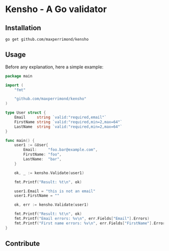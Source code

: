 # Kensho - A Go validator

## Installation

    go get github.com/maxperrimond/kensho

## Usage

Before any explanation, here a simple example:

```go
package main

import (
	"fmt"

	"github.com/maxperrimond/kensho"
)

type User struct {
	Email     string `valid:"required,email"`
	FirstName string `valid:"required,min=2,max=64"`
	LastName  string `valid:"required,min=2,max=64"`
}

func main() {
	user1 := &User{
		Email:     "foo.bar@example.com",
		FirstName: "foo",
		LastName:  "bar",
	}

	ok, _ := kensho.Validate(user1)

	fmt.Printf("Result: %t\n", ok)

	user1.Email = "this is not an email"
	user1.FirstName = ""

	ok, err := kensho.Validate(user1)

	fmt.Printf("Result: %t\n", ok)
	fmt.Printf("Email errors: %v\n", err.Fields["Email"].Errors)
	fmt.Printf("First name errors: %v\n", err.Fields["FirstName"].Errors)
}
```

## Contribute
